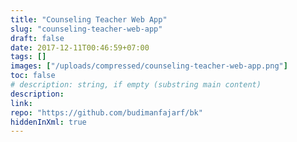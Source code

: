 ```yaml
---
title: "Counseling Teacher Web App"
slug: "counseling-teacher-web-app"
draft: false
date: 2017-12-11T00:46:59+07:00
tags: []
images: ["/uploads/compressed/counseling-teacher-web-app.png"]
toc: false
# description: string, if empty (substring main content)
description:
link: 
repo: "https://github.com/budimanfajarf/bk"
hiddenInXml: true
---
```


